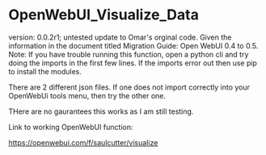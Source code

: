 # OpenWebUI_Visualize_Data
version: 0.0.2r1; untested update to Omar's orginal code.  Given the information in the document titled Migration Guide: Open WebUI 0.4 to 0.5. 
Note: If you have trouble running this function, open a python cli and try doing the imports in the first few lines.  If the imports error out then use pip to install the modules. 

There are 2 different json files.  If one does not import correctly into your OpenWebUi tools menu, then try the other one.  

THere are no gaurantees this works as I am still testing.  

Link to working OpenWebUI function:

https://openwebui.com/f/saulcutter/visualize
